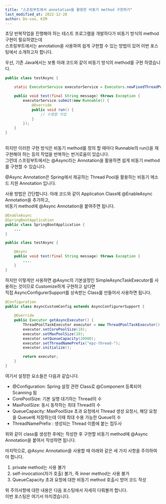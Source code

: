 ```yaml
---
title: "스프링부트에서 annotation을 활용한 비동기 method 구현하기"
last_modified_at: 2022-12-28
author: Do-soo, KIM
---
```


초당 반복작업을 진행해야 하는 테스트 프로그램을 개발하다가 비동기 방식의 method 구현이 필요하였는데<br>
스프링부트에서는 annotation을 사용하여 쉽게 구현할 수 있는 방법이 있어 이번 포스팅에서 소개하고자 합니다.

우선, 기존 Java에서는 보통 아래 코드와 같이 비동기 방식의 method를 구현 하였습니다.

```java
public class testAsync {

    static ExecutorService executorService = Executors.newFixedThreadPool(5);

    public void test(final String message) throws Exception {
        executorService.submit(new Runnable() {
            @Override
            public void run() {
                // 수행할 작업
            }            
        });
    }
}
```

<br>
하지만 이러한 구현 방식은 비동기 method를 정의 할 때마다 Runnable의 run()을 재구현해야 하는 등의 작업을 반복하는 번거로움이 있습니다.<br>
그런데 스프링부트에서는 @Async라는 Annotation을 활용하면 쉽게 비동기 method를 구현할 수 있습니다.

@Async Annotation은 Spring에서 제공하는 Thread Pool을 활용하는 비동기 메소드 지원 Annotation 입니다.

사용 방법은 간단합니다. 아래 코드와 같이 Application Class에 @EnableAsync Annotation을 추가하고,<br>
비동기 method에 @Async Annotation을 붙여주면 됩니다.



```java
@EnableAsync
@SpringBootApplication
public class SpringBootApplication {
    ...
}

public class testAsync {

    @Async
    public void test(final String message) throws Exception {
        ....
    }
}
```

하지만 이렇게만 사용하면 @Async의 기본설정인 SimpleAsyncTaskExecutor를 사용하는 것이므로 Customize하게 구현하고 싶다면<br>
직접 AsyncConfigurerSupport를 상속받는 Class를 만들어서 사용하면 됩니다.

```java
@Configuration
public class AsyncCustomConfig extends AsyncConfigurerSupport {
	
	@Override
	public Executor getAsyncExecutor() {
		ThreadPoolTaskExecutor executor = new ThreadPoolTaskExecutor();
		executor.setCorePoolSize(10);
		executor.setMaxPoolSize(10);
		executor.setQueueCapacity(20000);
		executor.setThreadNamePrefix("epz-thread-");
		executor.initialize();

		return executor;
	}
}
```

여기서 설정한 요소들은 다음과 같습니다.

- @Configuration: Spring 설정 관련 Class로 @Component 등록되어 Scanning 됨<br>
- CorePoolSize: 기본 실행 대기하는 Thread의 수<br>
- MaxPoolSize: 동시 동작하는 최대 Thread의 수<br>
- QueueCapacity: MaxPoolSize 초과 요청에서 Thread 생성 요청시, 해당 요청을 Queue에 저장하는데 이때 최대 수용 가능한 Queue의 수<br>
- ThreadNamePrefix : 생성되는 Thread 이름에 붙는 접두사<br>

위와 같이 class를 생성한 후에는 작성한 후 구현할 비동기 method에 @Async Annotation을 붙여서 작성하면 됩니다.

마지막으로, @Async Annotation을 사용할 때 아래와 같은 세 가지 사항을 주의하여야 합니다.<br>
1.	private method는 사용 불가
2.	self-invocation(자가 호출) 불가, 즉 inner method는 사용 불가
3.	QueueCapacity 초과 요청에 대한 비동기 method 호출시 방어 코드 작성

위 주의사항에 대한 내용은 다음 포스팅에서 자세히 다뤄볼까 합니다.<br>
이번 포스팅은 여기서 마치겠습니다.
